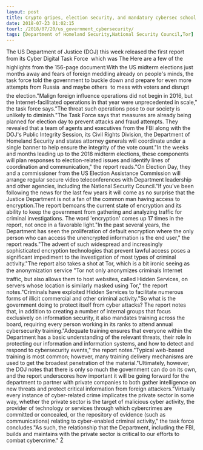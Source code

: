 ```yaml
---
layout: post
title: Crypto gripes, election security, and mandatory cybersec school: Uncle Sam's cyber task force emits todo list for govt
date: 2018-07-23 01:02:15
tourl: /2018/07/20/us_government_cybersecurity/
tags: [Department of Homeland Security,National Security Council,Tor]
---
```

The US Department of Justice (DOJ) this week released the first report from its Cyber Digital Task Force  which was The Here are a few of the highlights from the 156-page document:With the US midterm elections just months away and fears of foreign meddling already on people's minds, the task force told the government to buckle down and prepare for even more attempts from Russia  and maybe others  to mess with voters and disrupt the election."Malign foreign influence operations did not begin in 2016, but the Internet-facilitated operations in that year were unprecedented in scale," the task force says."The threat such operations pose to our society is unlikely to diminish."The Task Force says that measures are already being planned for election day to prevent attacks and fraud attempts. They revealed that a team of agents and executives from the FBI along with the DOJ's Public Integrity Session, its Civil Rights Division, the Department of Homeland Security and states attorney generals will coordinate under a single banner to help ensure the integrity of the vote count."In the weeks and months leading up to the 2018 midterm elections, these components will plan responses to election-related issues and identify lines of coordination and communication," the report reads."On Election Day, they and a commissioner from the US Election Assistance Commission will arrange regular secure video teleconferences with Department leadership and other agencies, including the National Security Council."If you've been following the news for the last few years it will come as no surprise that the Justice Department is not a fan of the common man having access to encryption.The report bemoans the current state of encryption and its ability to keep the government from gathering and analyzing traffic for criminal investigations. The word 'encryption' comes up 17 times in the report, not once in a favorable light."In the past several years, the Department has seen the proliferation of default encryption where the only person who can access the unencrypted information is the end user," the report reads."The advent of such widespread and increasingly sophisticated encryption technologies that prevent lawful access poses a significant impediment to the investigation of most types of criminal activity."The report also takes a shot at Tor, which is a bit ironic seeing as the anonymization service "Tor not only anonymizes criminals Internet traffic, but also allows them to host websites, called Hidden Services, on servers whose location is similarly masked using Tor," the report notes."Criminals have exploited Hidden Services to facilitate numerous forms of illicit commercial and other criminal activity."So what is the government doing to protect itself from cyber attacks? The report notes that, in addition to creating a number of internal groups that focus exclusively on information security, it also mandates training across the board, requiring every person working in its ranks to attend annual cybersecurity training."Adequate training ensures that everyone within the Department has a basic understanding of the relevant threats, their role in protecting our information and information systems, and how to detect and respond to cybersecurity events," the report notes."Typical web-based training is most common; however, many training delivery mechanisms are used to get the broadest penetration of the material."Ultimately, however, the DOJ notes that there is only so much the government can do on its own, and the report underscores how important it will be going forward for the department to partner with private companies to both gather intelligence on new threats and protect critical information from foreign attackers."Virtually every instance of cyber-related crime implicates the private sector in some way, whether the private sector is the target of malicious cyber activity, the provider of technology or services through which cybercrimes are committed or concealed, or the repository of evidence (such as communications) relating to cyber-enabled criminal activity," the task force concludes."As such, the relationship that the Department, including the FBI, builds and maintains with the private sector is critical to our efforts to combat cybercrime." Ž